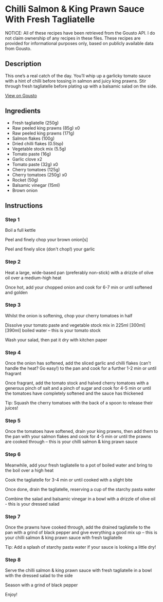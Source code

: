 # Chilli Salmon & King Prawn Sauce With Fresh Tagliatelle

NOTICE: All of these recipes have been retrieved from the Gousto API. I do not claim ownership of any recipes in these files. These recipes are provided for informational purposes only, based on publicly available data from Gousto.

## Description

This one’s a real catch of the day. You’ll whip up a garlicky tomato sauce with a hint of chilli before tossing in salmon and juicy king prawns. Stir through fresh tagliatelle before plating up with a balsamic salad on the side. 

[View on Gousto](https://www.gousto.co.uk/recipes/cookbook/chilli-salmon-king-prawn-sauce-with-fresh-tagliatelle)

## Ingredients

- Fresh tagliatelle (250g)
- Raw peeled king prawns (85g) x0
- Raw peeled king prawns (171g)
- Salmon flakes (100g)
- Dried chilli flakes (0.5tsp)
- Vegetable stock mix (5.5g)
- Tomato paste (16g)
- Garlic clove x2
- Tomato paste (32g) x0
- Cherry tomatoes (125g)
- Cherry tomatoes (250g) x0
- Rocket (50g)
- Balsamic vinegar (15ml)
- Brown onion

## Instructions


### Step 1

Boil a full kettle

Peel and finely chop your brown onion[s]

Peel and finely slice (don't chop!) your garlic


### Step 2

Heat a large, wide-based pan (preferably non-stick) with a drizzle of olive oil over a medium-high heat

Once hot, add your chopped onion and cook for 6-7 min or until softened and golden


### Step 3

Whilst the onion is softening, chop your cherry tomatoes in half

Dissolve your tomato paste and vegetable stock mix in 225ml <span class="text-purple">[300ml]</span> <span class="text-danger">[390ml] </span>boiled water – this is your tomato stock

Wash your salad, then pat it dry with kitchen paper


### Step 4

Once the onion has softened, add the sliced garlic and chilli flakes (can't handle the heat? Go easy!) to the pan and cook for a further 1-2 min or until fragrant

Once fragrant, add the tomato stock and halved cherry tomatoes with a generous pinch of salt and a pinch of sugar and cook for 4-5 min or until the tomatoes have completely softened and the sauce has thickened

Tip: Squash the cherry tomatoes with the back of a spoon to release their juices!


### Step 5

Once the tomatoes have softened, drain your king prawns, then add them to the pan with your salmon flakes and cook for 4-5 min or until the prawns are cooked through – this is your chilli salmon & king prawn sauce


### Step 6

Meanwhile, add your fresh tagliatelle to a pot of boiled water and bring to the boil over a high heat

Cook the tagliatelle for 3-4 min or until cooked with a slight bite

Once done, drain the tagliatelle, reserving a cup of the starchy pasta water

Combine the salad and balsamic vinegar in a bowl with a drizzle of<span class="text-danger"> </span>olive oil - this is your dressed salad


### Step 7

Once the prawns have cooked through, add the drained tagliatelle to the pan with a grind of black pepper and give everything a good mix up – this is your chilli salmon & king prawn sauce with fresh tagliatelle

Tip: Add a splash of starchy pasta water if your sauce is looking a little dry!

### Step 8

Serve the chilli salmon & king prawn sauce with fresh tagliatelle in a bowl with the dressed salad to the side

Season with a grind of black pepper

Enjoy!

